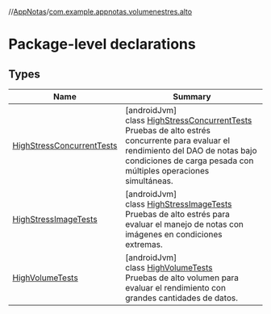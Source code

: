 //[AppNotas](../../index.md)/[com.example.appnotas.volumenestres.alto](index.md)

# Package-level declarations

## Types

| Name | Summary |
|---|---|
| [HighStressConcurrentTests](-high-stress-concurrent-tests/index.md) | [androidJvm]<br>class [HighStressConcurrentTests](-high-stress-concurrent-tests/index.md)<br>Pruebas de alto estrés concurrente para evaluar el rendimiento del DAO de notas bajo condiciones de carga pesada con múltiples operaciones simultáneas. |
| [HighStressImageTests](-high-stress-image-tests/index.md) | [androidJvm]<br>class [HighStressImageTests](-high-stress-image-tests/index.md)<br>Pruebas de alto estrés para evaluar el manejo de notas con imágenes en condiciones extremas. |
| [HighVolumeTests](-high-volume-tests/index.md) | [androidJvm]<br>class [HighVolumeTests](-high-volume-tests/index.md)<br>Pruebas de alto volumen para evaluar el rendimiento con grandes cantidades de datos. |
